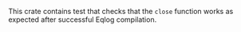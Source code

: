 This crate contains test that checks that the `close` function works as expected after successful Eqlog compilation.
